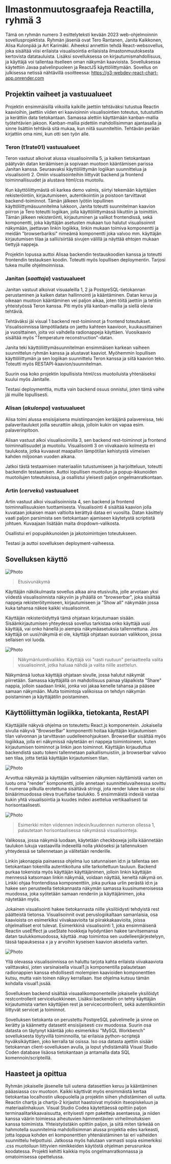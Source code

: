 # Ilmastonmuutosgraafeja Reactilla, ryhmä 3

Tämä on ryhmän numero 3 esittelyteksti kevään 2023 web-ohjelmoinnin sovellusprojektista. Ryhmän jäseniä ovat Tero Rantanen, Janita Kaikkonen, Alisa Kulonpää ja Art Karimäki. Aiheeksi annettiin tehdä React-websovellus, joka sisältää viisi erilaista visualisointia erilaisista ilmastonmuutoksesta kertovista datatauluista. Lisäksi sovelluksessa on kirjautumismahdollisuus, ja käyttäjä voi tallentaa itselleen oman näkymän kaavioista. Sovelluksessa käytettiin Javaa palvelinpuoleen ja ReactJS käyttöliittymään. Sovellus on julkisessa netissä nähtävillä osoitteessa:  https://g3-webdev-react-chart-app.onrender.com
## Projektin vaiheet ja vastuualueet
Projektin ensimmäisillä viikoilla kaikille jaettiin tehtäväksi tutustua Reactin kaavioihin, jaettiin viiden eri kaavioinnin visualisointien toteutus, tutustuttiin ja kerättiin data tietokantaan. Samassa alettiin käyttämään kanban-mallia työtehtävien jakoon. Kanban-mallia pidettiin mahdollisimman ajantasalla ja sinne lisättiin tehtäviä sitä mukaa, kun niitä suunniteltiin. Tehtävän perään kirjattiin oma nimi, kun otti sen työn alle.

### Teron (t1rate01) vastuualueet
Teron vastuut alkoivat alussa visualisoinnilla 5, ja kaiken tietokantaan päätyvän datan keräämisen ja sopivaan muotoon kääntämisen parissa Janitan kanssa. Seuraavaksi käyttöliittymän logiikan suunnittelua ja visualisointi 2. Omiin visualisointeihin liittyvät backend ja frontend toiminnallisuudet ja alustava html/css muotoilu.  

Kun käyttöliittymästä oli karkea demo valmis, siirtyi tekemään käyttäjien rekisteröintiin, kirjautumiseen, autentikointiin ja poistoon tarvittavat backend-toiminnot. Tämän jälkeen lyötiin lopullinen käyttöliittymäsuunnitelma lukkoon, Janita toteutti suunnitelman kaavion piirron ja Tero toteutti logiikan, jolla käyttöliittymässä liikuttiin ja toimittiin. Tämän jälkeen rekisteröinti, kirjautuminen ja valikot frontendissä, sekä komponentti, joka käyttäjän asetusten mukaan tuo halutut visualisoinnit näkymään, jaettavan linkin logiikka, linkin mukaan toimiva komponentti ja meidän "browserbariksi" nimeämä komponentti joka valvoo mm. käyttäjän kirjautumisen tilaa ja sallii/siirtää sivujen välillä ja näyttää ehtojen mukaan tiettyjä nappeja.  

Projektin lopussa auttoi Alisaa backendin testauskoodien kanssa ja toteutti frontendin testauksen koodin. Toteutti myös lopullisen deploymentin.
Tarjosi tukea muille ohjelmoinnissa.  
  
### Janitan (*saattaja*) vastuualueet
Janitan vastuut alkoivat visuaaleilla 1, 2 ja PostqreSQL-tietokannan perustaminen ja kaiken datan hallinnointi ja kääntäminen. Datan keruu ja oikeaan muotoon kääntäminen vei paljon aikaa, joten töitä jaettiin ja tehtiin yhteistyössä Teron kanssa. Piti myös yllä kanban-mallia ja siellä olevia tehtäviä.  
  
Tehtäväksi jäi visual 1 backend rest-toiminnot ja frontend toteutukset. Visualisoinnissa lämpötiladata on jaettu kahteen kaavioon, kuukausittainen ja vuosittainen, joita voi vaihdella radionappeja käyttäen. Vuosikaavio sisältää myös "Temperature reconstruction"-datan. 
  
Janita teki käyttöliittymäsuunnitelman ensimmäisen karkean vaiheen suunnittelun ryhmän kanssa ja alustavat kaaviot. Myöhemmin lopullisen käyttöliittymän ja sen logiikan suunnittelu Teron kanssa ja siitä kaavion teko. Toteutti myös RESTAPI-kaavion/suunnitelman.  
  
Suurin osa koko projektin lopullisista html/css muotoiluista yhtenäiseksi kuului myös Janitalle.  
  
Testasi deploymenttia, mutta vain backend osuus onnistui, joten tämä vaihe jäi muille lopullisesti. 
  
### Alisan (*akulonpa*) vastuualueet
Alisa toimi alussa ensisijaisena muistiinpanojen kerääjänä palavereissa, teki palaveritaulukot joilla seurattiin aikoja, jolloin kukin on vapaa esim. palaverinpitoon. 
  
Alisan vastuut alkoi visualisoinnilla 3, sen backend rest-toiminnot ja frontend toiminnallisuudet ja muotoilu. Visualisointi 3 on viivakaavio kolmesta eri taulukosta, jotka kuvaavat maapallon lämpötilan kehistystä viimeisen kahden miljoonan vuoden aikana.  
  
Jatkoi tästä testaamisen materiaaliin tutustumiseen ja harjoitteluun, toteutti backendin testaamisen. 
Auttoi lopullisen muotoilun ja popup-ikkunoiden muotoilujen toteutuksissa, ja osallistui yleisesti paljon ongelmanratkontaan.  

### Artin (*cerveku*) vastuualueet
Artin vastuut alkoi visualisoinnista 4, sen backend ja frontend toiminnallisuuksien tuottamisesta. 
Visualisointi 4 sisältää kaavion jolla kuvataan jokaisen maan valtiolta kerättyä dataa eri vuosilta. Datan käsittely vaati paljon parsimista sen tietokantaan ajamiseen käytetystä scriptistä johtuen. Kuvaajaan lisätään maita dropdown-valikosta. 
  
Osallistui eri popupikkunoiden ja jakotoimintojen toteutukseen.  

Testasi ja auttoi sovelluksen deployment-vaiheessa.
  
## Sovelluksen käyttö
![Photo](https://github.com/TVT22KMO-WP-GROUP-3/R3-Projekti/blob/t1rate01-deploymenfromMainAsItIs/photosForReadMe/kaytto1.png?raw=true)
> Etusivunäkymä

Käyttäjän näkökulmasta sovellus alkaa aina etusivulta, jolle arvotaan yksi viidestä visualisoinnista näkyviin ja ylhäällä on "browserbar", joka sisältää nappeja rekisteröitymiseen, kirjautumiseen ja "Show all" näkymään jossa kuka tahansa näkee kaikki visualisoinnit.

Käyttäjän rekisteröidyttyä tämä ohjataan kirjautumaan sisään. Sisäänkirjautumisen yhteydessä sovellus tarkistaa onko käyttäjä uusi käyttäjä, vai onko hänellä jo aiempia näkymäasetuksia tallennettuna. Jos käyttäjä on uusi/näkymiä ei ole, käyttäjä ohjataan suoraan valikkoon, jossa sellaisen voi luoda. 

![Photo](https://github.com/TVT22KMO-WP-GROUP-3/R3-Projekti/blob/t1rate01-deploymenfromMainAsItIs/photosForReadMe/options.png?raw=true)
> Näkymänluontivalikko. Käyttäjä voi "rasti ruutuun" periaatteella valita visualisoinnit, jotka haluaa nähdä ja valita niille asettelun.

Näkymänsä luotua käyttäjä ohjataan sivulle, jossa halutut näkymät piirretään. Samassa käyttäjällä on mahdollisuus painaa yläpalkista "Share" nappia, jolloin saadaan linkki, jonka voi jakaa kenelle tahansa ja pääsee samaan näkymään. Muita toimintoja valikoissa on tehdyn näkymän poistaminen ja käyttäjätilin poistaminen.

## Käyttöliittymän logiikka, tietokanta, RestAPI
Käyttäjälle näkyvä ohjelma on toteutettu React.js komponentein. Jokaisella sivulla näkyvä "BrowserBar" komponentti hoitaa käyttäjän kirjautumisen tilan valvonnan ja tarvittavan uudelleenohjauksen. BrowserBar sisältää myös logiikkaa, jolla eri näkymissä näytetään eri nappeja toimintoineen, kuten kirjautumisen toiminnot ja linkin jaon toiminnot. Käyttäjän kirjauduttua backendistä saatu tokeni tallennetaan paikallismuistiin, ja browserbar valvoo sen tilaa, jotta tietää käyttäjän kirjautumisen tilan.
  
![Photo](https://github.com/TVT22KMO-WP-GROUP-3/R3-Projekti/blob/t1rate01-deploymenfromMainAsItIs/photosForReadMe/browserbarReturn.png?raw=true)

Arvottua näkymää ja käyttäjän valitsemien näkymien näyttämistä varten on luotu oma "render" komponentti, jolle annetaan suunnitteluvaiheessa sovittu 6 numeroa pilkulla erotettuna sisältävä stringi, jota render lukee kuin se olisi binäärimuodossa oleva true/false taulukko. 5 ensimmäistä indexiä vastaa kukin yhtä visualisointia ja kuudes indexi asettelua vertikaalisesti tai horisontaalisesti. 

![Photo](https://github.com/TVT22KMO-WP-GROUP-3/R3-Projekti/blob/t1rate01-deploymenfromMainAsItIs/photosForReadMe/renderjs.png)
> Esimerkki miten viidennen indexin/kuudennen numeron ollessa 1, palautetaan horisontaalisessa näkymässä visualisointeja.

Valikossa, jossa näkymiä luodaan, käytetään checkboxeja joilla käännetään taulukon lukuja vastaavilla indexeillä nolla ykköseksi ja tallennuksen yhteydessä se tallennetaan ja välitetään renderille. 

Linkin jakonappia painaessa ohjelma luo satunnaisen id:n ja tallentaa sen tietokantaan tokenilla autentikoituna sille tarkoitettuun tauluun. Backend purkaa tokenista myös käyttäjän käyttäjänimen, jolloin linkin käyttäjän mennessä katsomaan linkin näkymää, voidaan näyttää, keneltä näkymä on. Linkki ohjaa frontendissa komponenttiin, joka purkaa urlin perästä id:n ja hakee sen perusteella tietokannasta näkymän samassa kuusinumeroisessa muodossa, joka syötetään samaan renderiin ja käyttäjänimen, joka näytetään myös.

Jokainen visualisointi hakee tietokannasta niille yksilöidysti tehdyistä rest päätteistä tietonsa. Visualisoinnit ovat peruslogiikaltaan samanlaisia, osa kaavioista on esimerkiksi viivakaavioita tai piirakkakaavioita, joissa ohjelmalliset erot tulevat. Esimerkkinä visualisointi 1, joka ensimmäisenä Reactin useEffect ja useState hookkeja hyödyntäen hakee tarvitsemansa datan taulukkomuodossa, käyttää .map toimintoa sen uudelleenjärjestelyyn, tässä tapauksessa x ja y arvoihin kyseisen kaavion akseleita varten.

![Photo](https://github.com/TVT22KMO-WP-GROUP-3/R3-Projekti/blob/t1rate01-deploymenfromMainAsItIs/photosForReadMe/visu1.png?raw=true)  

Yllä olevassa visualisoinnissa on haluttu tarjota kahta erilaista viivakaaviota valittavaksi, joten varsinaisella visual1.js komponentilla palautetaan radionappien kanssa ehdollisesti molempien kaavioiden komponenttien kutsu, mutta vain toinen näkyy kerrallaan. Itse ohjelma kutsuu tämän kohdalla visual1.jssää.  
  
Sovelluksen backend sisältää visuaalikomponenteille jokaiselle yksilöidyt restcontrollerit serviceluokkineen. Lisäksi backendiin on tehty käyttäjän kirjautumista varten käyttäjien rest ja servicecontrollerit, sekä autentikointiin liittyvät servicet ja toiminnot.

Sovelluksen tietokanta on perustettu PostqreSQL palvelimelle ja sinne on kerätty ja käännetty datasetit ensisijaisesti csv muodossa. Suurin osa datasta on täytynyt kääntää joko esimerkiksi "MySQL Workbench" sovelluksesta löytyvillä toiminnoilla, tai erilaisia python-scriptejä hyväksikäyttäen, joko kerralla tai osissa.
Iso osa datasta ajettiin sisään tietokannan client-sovelluksen avulla, ja loput yhdistämällä Visual Studio Coden database lisäosa tietokantaan ja antamalla data SQL komennoin/scripteillä.

## Haasteet ja opittua
Ryhmän jokaiselle jäsenelle tuli uutena datasettien keruu ja kääntäminen pääasiassa csv muotoon. Kaikki käyttivät myös ensimmäistä kertaa tietokantaa localhostin ulkopuolella ja projektin siihen yhdistäminen oli uutta. Reactin chartjs ja chartjs-2 kirjastot haastoivat myöskin itseopiskeluun ja materiaalinhakuun. Visual Studio Codea käytettäessä opittiin paljon terminaalitarkkaavaisuutta, erityisesti npm paketteja asentaessa, ja niiden kanssa väärin toimiessa aiheutuvien hämmentävien virheilmoituksien kanssa toimimista. Yhteistyöstäkin opittiin paljon, ja siitä miten tärkeää on hahmotella suunnitelmia mahdollisimman alussa projektia edes karkeasti, jotta loppua kohden eri komponenttien yhtenäistäminen tai eri vaiheiden suunnittelu helpottuisi. Jatkossa myös halutaan varmasti sopia esimerkiksi .css muotoiluun liittyvien nimikkeiden käytöstä ohjelman perusrunkoa koodatessa. Projekti kehitti kaikkia myös ongelmanratkonnassa ja omatoimisessa opettelussa.

